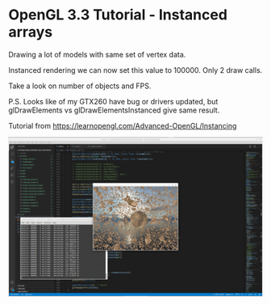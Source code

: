 # OpenGL 3.3 Tutorial - Instanced arrays

Drawing a lot of models with same set of vertex data.

Instanced rendering we can now set this value to 100000. 
Only 2 draw calls.

Take a look on number of objects and FPS.

P.S. Looks like of my GTX260 have bug or drivers updated, 
but glDrawElements vs glDrawElementsInstanced give same result. 

Tutorial from https://learnopengl.com/Advanced-OpenGL/Instancing

![alt text](https://github.com/tapin13/openGL-3-3-examples/blob/master/tutorialXXIII3_asteroid_field_instanced/Screenshot_1.png)
